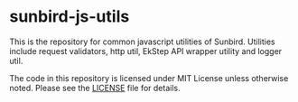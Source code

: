# sunbird-js-utils

This is the repository for common javascript utilities of Sunbird. Utilities include request validators, http util, EkStep API wrapper utility and logger util.

The code in this repository is licensed under MIT License unless otherwise noted. Please see the [LICENSE](https://github.com/project-sunbird/sunbird-js-utils/blob/master/LICENSE) file for details.
